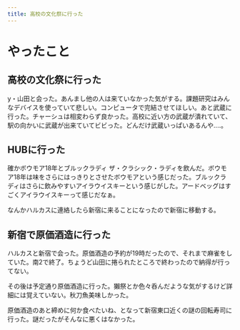 ```yaml
---
title: 高校の文化祭に行った
---
```


# やったこと

## 高校の文化祭に行った

y・山田と会った。あんまし他の人は来ていなかった気がする。課題研究はみんなデバイスを使っていて悲しい。コンピュータで完結させてほしい。あと武蔵に行った。チャーシュは相変わらず良かった。高校に近い方の武蔵が潰れていて、駅の向かいに武蔵が出来ていてビビった。どんだけ武蔵いっぱいあるんや‥‥。

## HUBに行った

確かボウモア18年とブルックラディ ザ・クラシック・ラディを飲んだ。ボウモア18年は味をさらにはっきりとさせたボウモアという感じだった。ブルックラディはさらに飲みやすいアイラウイスキーという感じがした。アードベッグはすごくアイラウイスキーって感じだなぁ。

なんかハルカスに連絡したら新宿に来ることになったので新宿に移動する。

## 新宿で原価酒造に行った

ハルカスと新宿で会った。原価酒造の予約が19時だったので、それまで麻雀をしていた。南2で終了。ちょうど山田に捲られたところで終わったので納得が行ってない。

その後は予定通り原価酒造に行った。獺祭とか色々呑んだような気がするけど詳細には覚えていない。秋刀魚美味しかった。

原価酒造のあと締めに何か食べたいね、となって新宿東口近くの謎の回転寿司に行った。謎だったがそんなに悪くはなかった。
